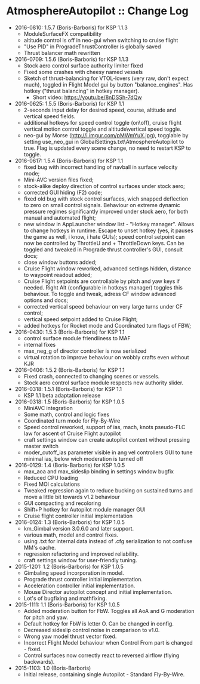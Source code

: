 AtmosphereAutopilot :: Change Log
=================================

* 2016-0810: 1.5.7 (Boris-Barboris) for KSP 1.1.3
	+ ModuleSurfaceFX compatibility
	+ altitude control is off in neo-gui when switching to cruise flight
	+ "Use PID" in ProgradeThrustController is globally saved
	+ Thrust balancer math rewritten
* 2016-0709: 1.5.6 (Boris-Barboris) for KSP 1.1.3
	+ Stock aero control surface authority limiter fixed
	+ Fixed some crashes with cheesy named vessels
	+ Sketch of thrust-balancing for VTOL-lovers (very raw, don't expect much), toggled in Flight Model gui by button "balance_engines". Has hotkey ("thrust balancing" in hotkey manager).
		- Short video: https://youtu.be/8nDSSh-7dQw
* 2016-0625: 1.5.5 (Boris-Barboris) for KSP 1.1
	+ 2-seconds input delay for desired speed, course, altitude and vertical speed fields.
	+ additional hotkeys for speed control toggle (on\off), cruise flight vertical motion control toggle and altitude\vertical speed toggle.
	+ neo-gui by Morse (http://i.imgur.com/pMWmYuX.jpg), togglable by setting use_neo_gui in GlobalSettings.txt\AtmosphereAutopilot to true. Flag is updated every scene change, no need to restart KSP to toggle.
* 2016-0617: 1.5.4 (Boris-Barboris) for KSP 1.1
	+ fixed bug with incorrect handling of navball in surface velocity mode;
	+ Mini-AVC version files fixed;
	+ stock-alike deploy direction of control surfaces under stock aero;
	+ corrected GUI hiding (F2) code;
	+ fixed old bug with stock control surfaces, wich snapped deflection to zero on small control signals. Behaviour on extreme dynamic pressure regimes significantly improved under stock aero, for both manual and automated flight;
	+ new window in AppLauncher window list - "Hotkey manager". Allows to change hotkeys in runtime. Escape to unset hotkey (yes, it pauses the game as well, i know, i hate GUIs);
speed control setpoint can now be controlled by ThrottleU and 	+ ThrottleDown keys. Can be toggled and tweaked in Prograde thrust controller's GUI, consult docs;
	+ close window buttons added;
	+ Cruise Flight window reworked, advanced settings hidden, distance to waypoint readout added;
	+ Cruise Flight setpoints are controllable by pitch and yaw keys if needed. Right Alt (configurable in hotkeys manager) toggles this behaviour. To toggle and tweak, adress CF window advanced options and docs;
	+ corrected vertical speed behaviour on very large turns under CF control;
	+ vertical speed setpoint added to Cruise Flight;
	+ added hotkeys for Rocket mode and Coordinated turn flags of FBW;
* 2016-0430: 1.5.3 (Boris-Barboris) for KSP 1.1
	+ control surface module friendliness to MAF
	+ internal fixes
	+ max_neg_g of director controller is now serialized
	+ virtual rotation to improve behaviour on wobbly crafts even without KJR
* 2016-0406: 1.5.2 (Boris-Barboris) for KSP 1.1
	+ Fixed crash, connected to changing scenes or vessels.
	+ Stock aero control surface module respects new authority slider. 
* 2016-0318: 1.5.1 (Boris-Barboris) for KSP 1.1
	+ KSP 1.1 beta adaptation release
* 2016-0318: 1.5 (Boris-Barboris) for KSP 1.0.5
	+ MiniAVC integration
	+ Some math, control and logic fixes
	+ Coordinated turn mode for Fly-By-Wire
	+ Speed control reworked, support of ias, mach, knots
pseudo-FLC law for ascent of Cruise Flight autopilot
	+ craft settings window can create autopilot context without pressing master switch
	+ moder_cutoff_ias parameter visible in ang vel controllers GUI to tune minimal ias, below wich moderation is turned off
* 2016-0129: 1.4 (Boris-Barboris) for KSP 1.0.5
	+ max_aoa and max_sideslip binding in settings window bugfix
	+ Reduced CPU loading
	+ Fixed MOI calculations
	+ Tweaked regression again to reduce bucking on sustained turns and move a little bit towards v1.2 behaviour
	+ GUI compacting and recoloring
	+ Shift+P hotkey for Autopilot module manager GUI
	+ Cruise flight controller initial implementation
* 2016-0124: 1.3 (Boris-Barboris) for KSP 1.0.5
	+ km_Gimbal version 3.0.6.0 and later support.
	+ various math, model and control fixes.
	+ using .txt for internal data instead of .cfg serialization to not confuse MM's cache.
	+ regression refactoring and improved reliability.
	+ craft settings window for user-friendly tuning.
* 2015-1201: 1.2 (Boris-Barboris) for KSP 1.0.5
	+ Gimbaling speed incorporation in model.
	+ Prograde thrust controller initial implementation.
	+ Acceleration controller initial implementation.
	+ Mouse Director autopilot concept and initial implementation.
	+ Lot's of bugfixing and mathfixing.
* 2015-1111: 1.1 (Boris-Barboris) for KSP 1.0.5
	+ Added moderation button for FbW. Toggles all AoA and G moderation for pitch and yaw.
	+ Default hotkey for FbW is letter O. Can be changed in config.
	+ Decreased sideslip control noise in comparison to v1.0.
	+ Wrong yaw model thrust vector fixed.
	+ Incorrect Flight Model behaviour when Control From part is changed - fixed.
	+ Control surfaces now correctly react to reversed airflow (flying backwards). 
* 2015-1103: 1.0 (Boris-Barboris)
	+ Initial release, containing single Autopilot - Standard Fly-By-Wire.
